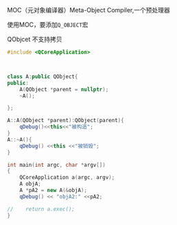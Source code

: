 MOC（元对象编译器）Meta-Object Compiler,一个预处理器

使用MOC，要添加`Q_OBJECT`宏





QObjcet 不支持拷贝

```c++
#include <QCoreApplication>



class A:public QObject{
public:
    A(QObject *parent = nullptr);
    ~A();

};

A::A(QObject *parent):QObject(parent){
    qDebug()<<this<<"被构造";
}
A::~A(){
    qDebug() <<this <<"被销毁";
}

int main(int argc, char *argv[])
{
    QCoreApplication a(argc, argv);
    A objA;
    A *pA2 = new A(&objA);
    qDebug() << "objA2:" <<pA2;

//    return a.exec();
}

```

